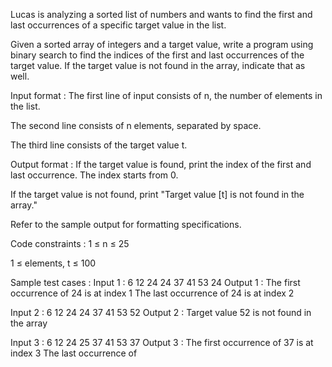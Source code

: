 Lucas is analyzing a sorted list of numbers and wants to find the first and last occurrences of a specific target value in the list. 



Given a sorted array of integers and a target value, write a program using binary search to find the indices of the first and last occurrences of the target value. If the target value is not found in the array, indicate that as well.

Input format :
The first line of input consists of n, the number of elements in the list.

The second line consists of n elements, separated by space.

The third line consists of the target value t.

Output format :
If the target value is found, print the index of the first and last occurrence. The index starts from 0.

If the target value is not found, print "Target value [t] is not found in the array."



Refer to the sample output for formatting specifications.

Code constraints :
1 ≤ n ≤ 25

1 ≤ elements, t ≤ 100

Sample test cases :
Input 1 :
6
12 24 24 37 41 53
24
Output 1 :
The first occurrence of 24 is at index 1
The last occurrence of 24 is at index 2

Input 2 :
6
12 24 24 37 41 53
52
Output 2 :
Target value 52 is not found in the array

Input 3 :
6
12 24 25 37 41 53
37
Output 3 :
The first occurrence of 37 is at index 3
The last occurrence of
